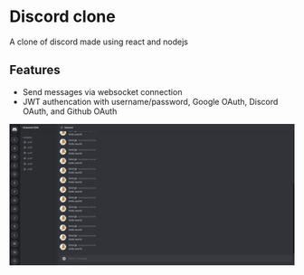 # Discord clone

A clone of discord made using react and nodejs

## Features

- Send messages via websocket connection
- JWT authencation with username/password, Google OAuth, Discord OAuth, and Github OAuth

![Screenshot](preview.png)
